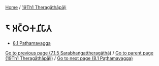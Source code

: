 
[Home](/) / [19Th1 Theragāthāpāḷi](../19Th1.md)

# 𑁮 𑀅𑀝𑁆𑀞𑀓𑀦𑀺𑀧𑀸𑀢

* [8.1 Paṭhamavagga](8/8.1.md)

[Go to previous page (7.1.5 Sarabhaṅgattheragāthā)](7/7.1/7.1.5.md) / [Go to parent page (19Th1 Theragāthāpāḷi)](0.md) / [Go to next page (8.1 Paṭhamavagga)](8/8.1.md)


